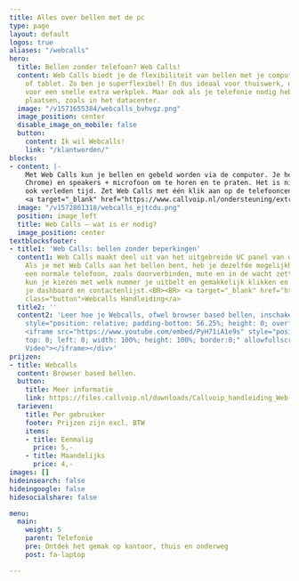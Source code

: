 ```yaml
---
title: Alles over bellen met de pc
type: page
layout: default
logos: true
aliases: "/webcalls"
hero:
  title: Bellen zonder telefoon? Web Calls!
  content: Web Calls biedt je de flexibiliteit van bellen met je computer, laptop
    of tablet. Zo ben je superflexibel! En dus ideaal voor thuiswerk, onderweg of
    voor een snelle extra werkplek. Maar ook als je telefonie nodig hebt op bijzondere
    plaatsen, zoals in het datacenter.
  image: "/v1571655384/webcalls_bvhvgz.png"
  image_position: center
  disable_image_on_mobile: false
  button:
    content: Ik wil Webcalls!
    link: "/klantworden/"
blocks:
- content: |-
    Met Web Calls kun je bellen en gebeld worden via de computer. Je hebt nodig: een computer met internet, een browser (bv Google
    Chrome) en speakers + microfoon om te horen en te praten. Het is niet nodig om software te installeren, en dus zijn driverproblemen
    ook verleden tijd. Zet Web Calls met één klik aan op de telefooncentrale, log in en je kunt binnen 1 minuut aan de slag!<BR><BR>
    <a target="_blank" href="https://www.callvoip.nl/ondersteuning/extra-features/handleiding-web-calls/" class="button">Hoe werkt het?</a>
  image: "/v1572861318/webcalls_ejtcdu.png"
  position: image_left
  title: Web Calls – wat is er nodig?
  image_position: center
textblocksfooter:
- title1: 'Web Calls: bellen zonder beperkingen'
  content1: Web Calls maakt deel uit van het uitgebreide UC panel van de Callvoip-centrale.
    Als je met Web Calls aan het bellen bent, heb je dezelfde mogelijkheden als met
    een normale telefoon, zoals doorverbinden, mute en in de wacht zetten. Verder
    kun je kiezen met welk nummer je uitbelt en gemakkelijk klikken en bellen vanuit
    je dashboard en contactenlijst.<BR><BR> <a target="_blank" href="https://files.callvoip.nl/downloads/Callvoip_handleiding_Web-Calls-Browser-Based-Bellen.pdf"
    class="button">Webcalls Handleiding</a>
  title2: ''
  content2: 'Leer hoe je Webcalls, ofwel browser based bellen, inschakelt en gebruikt.<br><div
    style="position: relative; padding-bottom: 56.25%; height: 0; overflow: hidden;">
    <iframe src="https://www.youtube.com/embed/PyH71iA1e9s" style="position: absolute;
    top: 0; left: 0; width: 100%; height: 100%; border:0;" allowfullscreen title="YouTube
    Video"></iframe></div>'
prijzen:
- title: Webcalls
  content: Browser based bellen.
  button:
    title: Meer informatie
    link: https://files.callvoip.nl/downloads/Callvoip_handleiding_Web-Calls-Browser-Based-Bellen.pdf
  tarieven:
    title: Per gebruiker
    footer: Prijzen zijn excl. BTW
    items:
    - title: Eenmalig
      price: 5,-
    - title: Maandelijks
      price: 4,-
images: []
hideinsearch: false
hideingoogle: false
hidesocialshare: false

menu:
  main:
    weight: 5
    parent: Telefonie
    pre: Ontdek het gemak op kantoor, thuis en onderweg
    post: fa-laptop

---
```

